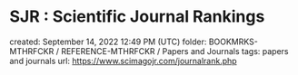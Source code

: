 # SJR : Scientific Journal Rankings

created: September 14, 2022 12:49 PM (UTC)
folder: BOOKMRKS-MTHRFCKR / REFERENCE-MTHRFCKR / Papers and Journals
tags: papers and journals
url: https://www.scimagojr.com/journalrank.php
